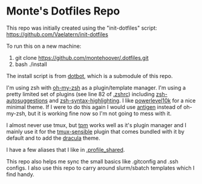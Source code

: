 # Monte's Dotfiles Repo

This repo was initially created using the "init-dotfiles" script: https://github.com/Vaelatern/init-dotfiles

To run this on a new machine:
1. git clone https://github.com/montehoover/.dotfiles.git
2. bash ./install

The install script is from [dotbot](https://github.com/anishathalye/dotbot), which is a submodule of this repo.

I'm using zsh with [oh-my-zsh](https://github.com/ohmyzsh/ohmyzsh) as a plugin/template manager. I'm using a pretty limited set of plugins (see line 82 of [.zshrc](./zshrc)) including [zsh-autosuggestions](https://github.com/zsh-users/zsh-autosuggestions) and [zsh-syntax-highlighting](https://github.com/zsh-users/zsh-syntax-highlighting). I like [powerlevel10k](https://github.com/romkatv/powerlevel10k) for a nice minimal theme. If I were to do this again I would use [antigen](https://github.com/zsh-users/antigen) instead of oh-my-zsh, but it is working fine now so I'm not going to mess with it. 

I almost never use tmux, but [tpm](https://github.com/tmux-plugins/tpm) works well as it's plugin manager and I mainly use it for the [tmux-sensible](https://github.com/tmux-plugins/tmux-sensible) plugin that comes bundled with it by default and to add the [dracula](https://github.com/dracula/tmux) theme.

I have a few aliases that I like in [.profile_shared](./profile_shared).

This repo also helps me sync the small basics like .gitconfig and .ssh configs. I also use this repo to carry around slurm/sbatch templates which I find handy.